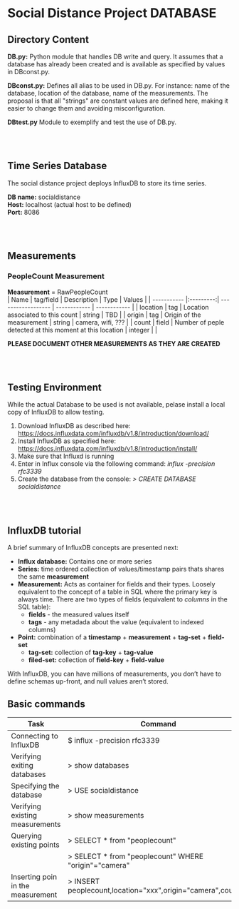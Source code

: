 # Social Distance Project DATABASE  

## Directory Content  
**DB.py:** Python module that handles DB write and query.  It assumes that a database has already been created and is available as specified by values in DBconst.py.  

**DBconst.py:** Defines all alias to be used in DB.py.  For instance: name of the database, location of the database, name of the measurements.  The proposal is that all "strings" are constant values are defined here, making it easier to change them and avoiding misconfiguration.  

**DBtest.py** Module to exemplify and test the use of DB.py.  

</br>
</br> 

## Time Series Database  

The social distance project deploys InfluxDB to store its time series.  

**DB name:** socialdistance  
**Host:** localhost  (actual host to be defined)  
**Port:** 8086  

</br>
</br> 

## Measurements  
### PeopleCount Measurement  

**Measurement** = RawPeopleCount  
| Name        | tag/field | Description                       | Type | Values              |
| ----------- |:---------:| ------------------ | ------------ | ------------ |
| location | tag | Location associated to this count | string | TBD  |
| origin | tag | Origin of the measurement | string | camera, wifi, ??? | 
| count | field | Number of peple detected at this moment at this location | integer |  |


**PLEASE DOCUMENT OTHER MEASUREMENTS AS THEY ARE CREATED**  

</br>
</br> 

## Testing Environment

While the actual Database to be used is not available, pelase install a local copy of InfluxDB to allow testing.

1. Download InfluxDB as described here: https://docs.influxdata.com/influxdb/v1.8/introduction/download/
2. Install InfluxDB as specified here: https://docs.influxdata.com/influxdb/v1.8/introduction/install/
3. Make sure that Influxd is running
4. Enter in Influx console via the following command:  *influx -precision rfc3339*
5. Create the database from the console: *> CREATE DATABASE socialdistance*

</br>
</br> 

## InfluxDB tutorial  

A brief summary of InfluxDB concepts are presented next:
- **Influx database:** Contains one or more series 
- **Series:** time ordered collection of values/timestamp pairs thats shares the same **measurement**
- **Measurement:** Acts as container for fields and their types. Loosely equivalent to the concept of a table in SQL where the primary key is always time. There are two types of fields (equivalent to *columns* in the SQL table):
  - **fields** - the measured values itself
  - **tags** - any metadada about the value (equivalent to indexed columns)
- **Point:** combination of a **timestamp** + **measurement** + **tag-set** + **field-set**
  - **tag-set:** collection of **tag-key** + **tag-value**
  - **filed-set:** collection of **field-key** + **field-value**

With InfluxDB, you can have millions of measurements, you don’t have to define schemas up-front, and null values aren’t stored.

## Basic commands

| Task                                  | Command                       |
| ------------------------------------- | ----------------------------- |
| Connecting to InfluxDB | $ influx -precision rfc3339 |
| Verifying exiting databases | > show databases |
| Specifying the database | > USE socialdistance  |
| Verifying existing measurements | > show measurements |
| Querying existing points | > SELECT * from "peoplecount" |
| | > SELECT * from "peoplecount" WHERE "origin"="camera" |
| Inserting poin in the measurement | > INSERT peoplecount,location="xxx",origin="camera",count=0 |
